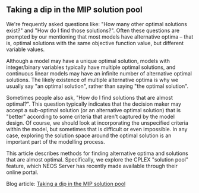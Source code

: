 ## Taking a dip in the MIP solution pool
We're frequently asked questions like: "How many other optimal solutions exist?" and "How do I find those solutions?". Often these questions are prompted by our mentioning that most models have alternative optima – that is, optimal solutions with the same objective function value, but different variable values.

Although a model may have a unique optimal solution, models with integer/binary variables typically have multiple optimal solutions, and continuous linear models may have an infinite number of alternative optimal solutions. The likely existence of multiple alternative optima is why we usually say "an optimal solution", rather than saying "the optimal solution".

Sometimes people also ask, "How do I find solutions that are almost optimal?". This question typically indicates that the decision maker may accept a sub-optimal solution (or an alternative optimal solution) that is "better" according to some criteria that aren't captured by the model design. Of course, we should look at incorporating the unspecified criteria within the model, but sometimes that is difficult or even impossible. In any case, exploring the solution space around the optimal solution is an important part of the modelling process.

This article describes methods for finding alternative optima and solutions that are almost optimal. Specifically, we explore the CPLEX "solution pool" feature, which NEOS Server has recently made available through their online portal.

Blog article: [Taking a dip in the MIP solution pool](https://www.solvermax.com/blog/taking-a-dip-in-the-mip-solution-pool)
